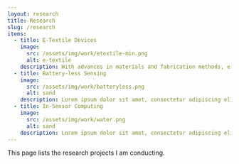 ```yaml
---
layout: research
title: Research
slug: /research
items:
  - title: E-Textile Devices
    image:
      src: /assets/img/work/etextile-min.png
      alt: e-textile
    description: With advances in materials and fabrication methods, e-textile devices are regarded as the next generation of smart wearables for thier flexibility, comfortbility and easy-to-deployment. Research in this area encompass material development and characterizaion, fuctional devices design, and fabric computing. In this topic, my works include invesgating characteration of the material, designing embroidered antennas, developing fabric based sensors, etc. 
  - title: Battery-less Sensing
    image:
      src: /assets/img/work/batteryless.png
      alt: sand
    description: Lorem ipsum dolor sit amet, consectetur adipiscing elit, sed do eiusmod tempor incididunt ut labore et dolore magna aliqua. Ut enim ad minim veniam, quis nostrud exercitation ullamco laboris nisi ut aliquip ex ea commodo consequat. Duis aute irure dolor in reprehenderit in voluptate velit esse cillum dolore eu fugiat nulla pariatur.
  - title: In-Sensor Computing
    image:
      src: /assets/img/work/water.png
      alt: sand
    description: Lorem ipsum dolor sit amet, consectetur adipiscing elit, sed do eiusmod tempor incididunt ut labore et dolore magna aliqua. Ut enim ad minim veniam, quis nostrud exercitation ullamco laboris nisi ut aliquip ex ea commodo consequat. Duis aute irure dolor in reprehenderit in voluptate velit esse cillum dolore eu fugiat nulla pariatur.
---
```


This page lists the research projects I am conducting.

<br />
<br />
